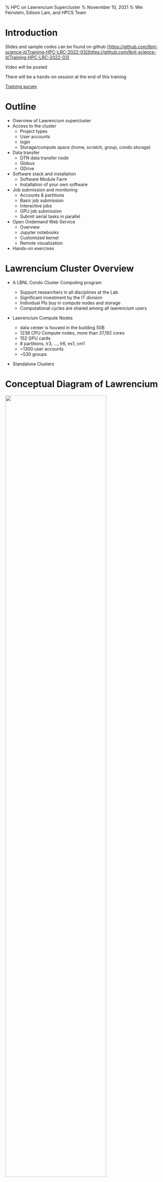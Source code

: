 % HPC on Lawrencium Supercluster
% Novermber 10, 2021
% Wei Feinstein, Edison Lam, and HPCS Team


# Introduction

Slides and sample codes can be found on github [https://github.com/lbnl-science-it/Training-HPC-LRC-2022-03](https://github.com/lbnl-science-it/Training-HPC-LRC-2022-03)

Video will be posted

There will be a hands-on session at the end of this training

[Training survey](https://docs.google.com/forms/d/e/1FAIpQLScX7D_OnHLVEqCJY1iGYQotfMMcxIX5SauF4c33ks08U3vhBw/viewform)
 

# Outline

- Overview of Lawrencium supercluster
- Access to the cluster
  - Project types 
  - User accounts
  - login 
  - Storage/compute space (home, scratch, group, condo storage)
- Data transfer 
  - DTN data transfer node
  - Globus
  - GDrive
- Software stack and installation 
  - Software Module Farm
  - Installation of your own software
- Job submission and monitoring
  - Accounts & partitions
  - Basic job submission
  - Interactive jobs
  - GPU job submission
  - Submit serial tasks in parallel
- Open Ondemand Web Service
  - Overview
  - Jupyter notebooks 
  - Customized kernel
  - Remote visualization  
- Hands-on exercises


# Lawrencium Cluster Overview

- A LBNL Condo Cluster Computing program
  - Support researchers in all disciplines at the Lab
  - Significant investment by the IT division
  - Individual PIs buy in compute nodes and storage
  - Computational cycles are shared among all lawrencium users

- Lawrencium Compute Nodes
  - data center is housed in the building 50B
  - 1238 CPU Compute nodes, more than 37,192 cores
  - 152 GPU cards 
  - 8 partitions, lr3, ..., lr6, es1, cm1
  - ~1300 user accounts
  - ~530 groups 

- Standalone Clusters


# Conceptual Diagram of Lawrencium

<left><img src="figures/lrc1.png" width="80%"></left>

[Detailed information of Lawrencium](https://it.lbl.gov/resource/hpc/supported-research-clusters/lawrencium/)


# Getting Access to Lawrencium

#### Three types of Project Accounts

- *Primary Investigator (PI) Computing Allowance (PCA) account*: free 300K SUs per year (pc_xxx)
- *Condo account*: PIs buy in compute nodes to be added to the general pool, in exchange for their own priority access and share the Lawrencium infrastructure (lr_xxx)
- *Recharge account*: pay as you go with minimal recharge rate ~ $0.01/SU (ac_xxx)
- Details about project accounts can be found [https://it.lbl.gov/resource/hpc/for-users/hpc-documentation/](https://it.lbl.gov/resource/hpc/for-users/hpc-documentation/)
- [Request Project Accounts](https://it.lbl.gov/resource/hpc/for-users/hpc-documentation/accounts/projects-accounts) 
- PIs can grant access researchers/students and external collaborators to their PCA/Condo/Recharge Projects

#### User Accounts
- PIs sponsor researchers/students and external collaborators for cluster accounts
- [User Account Request Form](https://it.lbl.gov/resource/hpc/for-users/hpc-documentation/accounts/user-accounts/)
- [User Agreement Form](https://it.lbl.gov/resource/hpc/for-users/hpc-documentation/accounts/user-accounts/)


# Login to Lawrencium Cluster

- Linux: Terminal (command-line) session. 
- Mac: Terminal (see Applications -> Utilities -> Terminal). 
- Windows: PowerShell, or [PuTTY](https://www.chiark.greenend.org.uk/~sgtatham/putty/latest.html).
- One-time passwords (OTPs): set up your smartphone or tablet with Google Authenticator with [Instructions here](https://it.lbl.gov/resource/hpc/for-users/hpc-documentation/connecting/multi-factor-authentication) 
- Login:
```
ssh $USER@lrc-login.lbl.gov
password:
```
- Password: your 4-digit PIN followed by the one-time password from which your Google Authenticator app generates on your phone/tablet.

- **DO NOT run jobs on login nodes!!**


# User Space
 
- Home: `/global/home/users/$USER/` 20GB per user, data is backed up
- Global scratch: `/global/scratch/$USER/`, shared, no backup, where to launch jobs
- Shared group project space
   - /global/home/groups-sw/  200GB backup
   - /global/home/group/ 400GB no backup
- Condo storage: 
  - `e.g. /clusterfs/etna/ or /global/scratch/projects/xxx`


# Data Transfer 

#### lrc-xfer.lbl.gov: Data Transfer Node (DTN)
- On Linux: scp/rsync
```
# Transfer data from a local machine to Lawrencium
scp file-xxx $USER@lrc-xfer.lbl.gov:/global/home/users/$USER
scp -r dir-xxx $USER@lrc-xfer.lbl.gov:/global/scratch/$USER

# Transfer from Lawrencium to a local machine
scp $USER@lrc-xfer.lbl.gov:/global/scratch/$USER/file-xxx ~/Desktop

# Transfer from Lawrencium to Another Institute
ssh $USER@lrc-xfer.lbl.gov   # DTN
scp -r $USER@lrc-xfer.lbl.gov:/file-on-lawrencium $USER@other-institute:/destination/path/$USER

rsync: a better data transfer tool as a backup tool
rsync -avpz file-at-local $USER@lrc-xfer.lbl.gov:/global/home/user/$USER
```
- On Window
  - [WinSCP](https://winscp.net/eng/index.php): SFTP client and FTP client for Microsoft Windows
  - [FileZella](https://filezilla-project.org/): multi-platform program via SFTP

# Data Transfer with Globus

- Globus lets you transfer and share data on your storage systems with collaborators 
- Fast data transfer, refer to [instructions](https://it.lbl.gov/resource/hpc/for-users/hpc-documentation/data-movement-and-storage/globus/)
- Berkeley Lab users can use Globus to transfer files in/out of their LBNL Google drive. Details about Google drive via Globus is [here](https://commons.lbl.gov/display/itdivision/GDrive+Access+Via+Globus)
- Possible endpoints include: lbnl#lrc, your laptop/desktop, NERSC, among others.
- Transfer data to/from your laptop (endpoint setup)
   - Create an endpoint on your machine using Globus Connect Personal [https://www.globus.org/globus-connect-personal](https://www.globus.org/globus-connect-personal)
   - Run Globus Connect Pesonal on your local machine 

<left><img src="figures/globus.jpg" width="60%"></left>


# Software Module Farm 

- Software stack, commonly used compiler, software tools provided to all cluster users
- Installed and maintained on a centralized storage device and mounted as read-only NFS file system
   - Compilers: e.g. intel, gcc, MPI compilers, Python
   - Tools: e.g.matlab, singularity, cuda
   - Applications: e.g. machine learning, QChem, MD, cp2k
   - Libraries: e.g. fftw, lapack

```
[@n0000.scs00 ~]$ module avail
---- /global/software/sl-7.x86_64/modfiles/langs ----
gcc/6.3.0  intel/2016.4.072  python/2.7 python/3.5 cuda/9.0 julia/0.5.0 ...

---- /global/software/sl-7.x86_64/modfiles/tools ----
cmake/3.7.2  gnuplot/5.0.5  octave/4.2.0 matlab/r2017b(default)  ...

---- /global/software/sl-7.x86_64/modfiles/apps ----
bio/blast/2.6.0 math/octave/current ml/tensorflow/2.5.0-py37 ... 
...
```

# Environment Modules

- Manage users’ software environment dynamically 
- Properly set up PATH, LD_LIBRARY_PATH…
- Avoid clashes between incompatible software versions

```  
module purge: clear user’s work environment
module available: check available software packages
module load xxx*: load a package
module list: check currently loaded software 
```
- Modules are arranged in a hierarchical fashion, some of the modules become available only after the parent module(s) are loaded 
- e.g., MKL, FFT, and HDF5/NetCDF software is nested within the gcc module
- Example: load an OpenMPI package
```
module available openmpi mkl
module load intel/2016.4.072
module av openmpi
module load mkl/2016.4.072 openmpi/3.0.1-intel
```
- [More Environment Modules Information](https://it.lbl.gov/resource/hpc/for-users/hpc-documentation/software-module-farm/)
- Users are allowed to install software in their home or group space
- Users don't have admin rights, but most software can be installed 
` --prefix=/dir/to/your/path`


# Install Python Packages

- Python modules: abundantly available but cannot be installed in the default location without admin rights.
- `pip install --user package_name`
- `export PYTHONPATH`
```
[wfeinstein@n0000 ~]$ module available python
--------------------- /global/software/sl-7.x86_64/modfiles/langs -----------------------------------
python/2.7          python/3.5          python/3.6(default) python/3.7          python/3.7.6        python/3.8.2-dll
[wfeinstein@n0000 ~]$ module load python/3.7

[wfeinstein@n0000 ~]$ python3 -m site --user-site
/global/home/users/wfeinstein/.local/lib/python3.7/site-packages

[wfeinstein@n0000 ~]$ pip install --user ml-python
...
Successfully built ml-python
Installing collected packages: ml-python
Successfully installed ml-python-2.2

[wfeinstein@n0000 ~]$ export PYTHONPATH=~/.local/lib/python3.7/site-packages:$PYTHONPATH
```
- pip install: `--install-option="--prefix=$HOME/.local" package_name`
- Install from source code: `python setup.py install –home=/home/user/package_dir`
- Creat a virtual environmemt: `python -m venv my_env`
- Isolated Python environment


# SLURM: Resource Manager & Job Scheduler

### Overview

SLURM is the resource manager and job scheduler to managing all the jobs on the cluster

Why is this necessary? 

- Prevent users' jobs running on the same nodes. 
- Allow everyone to fairly share Lawrencium resources.

Basic workflow:

  - login to Lawrencium; you'll end up on one of the login nodes in your home directory
  - cd to the directory from which you want to submit the job (scratch)
  - submit the job using sbatch (or an interactive job using srun, discussed later)
  - SLURM assign compute node(s) to your jobs
  - your jobs will run on a compute node, not the login node 


# Slurm-Related Environment Variables

- Slurm provides global variables
- Can be used in your job submission scripts to adapt the resources being requested in order to avoid hard-code
- Examples of Slurm variables

  - SLURM_WORKDIR
  - SLURM_NTASKS
  - SLURM_CPUS_PER_TASK
  - SLURM_CPUS_ON_NODE
  - SLURM_NODELIST
  - SLURM_NNODES


# Accounts, Partitions, Quality of Service (QOS)

Check slurm association, such as qos, account, partition, the information is required when submitting a job

```
sacctmgr show association user=wfeinstein -p

Cluster|Account|User|Partition|Share|Priority|GrpJobs|GrpTRES|GrpSubmit|GrpWall|GrpTRESMins|MaxJobs|MaxTRES|MaxTRESPerNode|MaxSubmit|MaxWall|MaxTRESMins|QOS|Def QOS|GrpTRESRunMins|
perceus-00|pc_scs|wfeinstein|lr6|1||||||||||||lr_debug,lr_lowprio,lr_normal|||
perceus-00|ac_test|wfeinstein|lr5|1||||||||||||lr_debug,lr_lowprio,lr_normal|||
perceus-00|pc_test|wfeinstein|lr4|1||||||||||||lr_debug,lr_lowprio,lr_normal|||
perceus-00|pc_test|wfeinstein|lr_bigmem|1||||||||||||lr_debug,lr_lowprio,lr_normal|||
perceus-00|lr_test|wfeinstein|lr3|1||||||||||||condo_test|||
perceus-00|scs|wfeinstein|es1|1||||||||||||es_debug,es_lowprio,es_normal|||
...
```
Lawrencium Cluster Info Click [Here](https://sites.google.com/a/lbl.gov/high-performance-computing-services-group/lbnl-supercluster/lawrencium)


# Job Submission
### Submit an Interactive Job

Typically used for code debugging, testing, monitoring

- srun: add your resource request to the queue. 
- When the allocation starts, a new bash session will start up on one of the granted nodes

- `srun --account=ac_xxx --nodes=1 --partition=lr5 --qos=lr_normal --time=1:0:0 --pty bash`
- `srun -A ac_xxx -N 1 -p lr5 -q lr_normal -t 1:0:0 --pty bash`
```
[wfeinstein@n0003 ~]$ srun --account=scs --nodes=1 --partition=lr6 --time=1:0:0 --qos=lr_normal --pty bash
srun: Granted job allocation 28755918
srun: Waiting for resource configuration
srun: Nodes n0101.lr6 are ready for job
[wfeinstein@n0101 ~]$ squeue -u wfeinstein
             JOBID PARTITION     NAME     USER ST       TIME  NODES NODELIST(REASON)
          28755918       lr6     bash wfeinste  R       0:14      1 n0101.lr6
```
Once you are on the assigned compute node, start application/commands directly

- salloc: similarly to *srun --pty bash*. 
- a new bash session will start up on the login node


# Node Features 

Compute nodes may have different hardware within a SLURM partition, e.g. LR6

- lr6_sky: Intel Skylak
- lr6_cas: Intel Cascade Lake
- lr6_cas,lr6_m192: lr6_cas + 192GB RAM
- lr6_sky,lr6_m192: lr6_sky + 192GB RAM   

- When a specific type of node is requsted, wait time typically is longer
- Slurm flag: --constrain 
```
[wfeinstein@n0000 ~]$ srun --account=scs --nodes=1 --partition=lr6 --time=1:0:0 --qos=lr_normal --constrain=lr6_sky --pty bash

[wfeinstein@n0081 ~]$ free -h
              total        used        free      shared  buff/cache   available
Mem:            93G        2.2G         83G        3.1G        7.4G         87G
Swap:          8.0G          0B        8.0G
[wfeinstein@n0081 ~]$ exit
exit
[wfeinstein@n0000 ~]$ srun --account=scs --nodes=1 --partition=lr6 --time=1:0:0 --qos=lr_normal --constrain=lr6_sky,lr6_m192 --pty bash
[wfeinstein@n0023 ~]$ free -h
              total        used        free      shared  buff/cache   available
Mem:           187G        2.6G        172G        1.7G         12G        182G
Swap:          8.0G        1.5G        6.5G
```
- Node Features Can Be Found [Here](https://it.lbl.gov/resource/hpc/supported-research-clusters/lawrencium/)


# Memory Specification 

- Most Lawrencium partitions are exclusive: a compute node allows only one user
- Some condo accounts or partitions, such as ES1 (GPUs), each compute node can be shared by multiple users   

- Slurm flag: --mem (MB) is required when using a shared partition:
- e.g. a compute node with 96GB RAM, 40 core node: 2300 RAM/core
  - `--ntask=1 --mem=2300` (request one core)
  - `--ntask=2 --mem=4600` (request 2 cores) 

- LR6 partition lr_bigmem: two large memory nodes (1.5TB)
- Slurm flag: --partition=lr_bigmem


# Submit a Batch Job

- Get help with the complete command options
`sbatch --help`
- sbatch: submit a job to the batch queue system
`sbatch myjob.sh`

```
#!/bin/bash -l

# Job name:
#SBATCH --job-name=mytest
#
# Partition:
#SBATCH --partition=lr6
#
# Account:
#SBATCH --account=pc_test
#
# qos:
#SBATCH --qos=lr_normal
#
# Wall clock time:
#SBATCH --time=1:00:00
#
# Node count
#SBATCH --nodes=1
#
# Node feature
#SBATCH --constrain=lr6_cas
#
#SBATCH --mail-user=xxx@lbl.gov
# email type
##SBATCH --mail-type=BEGIN/END/FAIL
#SBATCH --mail-type=ALL

# cd to your work directory
cd /your/dir

## Commands to run
module load python/3.7
python my.py >& mypy.out 
````


# Submit Jobs to ES1 GPU Partition
#### Interactive GPU Jobs

- `--gres=gpu:type:GPU#`
- `--ntasks=CPU_CORE#`
- ratio CPU_CORE#:GPU# = 2:1

```
srun -A your_acct -N 1 -p es1 --gres=gpu:1 --ntasks=2 -q es_normal –t 0:30:0 --pty bash

[wfeinstein@n0000 ~]$ srun -A scs -N 1 -p es1 --gres=gpu:1 --ntasks=2 -q es_normal -t 0:30:0 --pty bash
[wfeinstein@n0019 ~]$ nvidia-smi
Sat Feb  6 10:13:25 2021       
+-----------------------------------------------------------------------------+
| NVIDIA-SMI 440.44       Driver Version: 440.44       CUDA Version: 10.2     |
|-------------------------------+----------------------+----------------------+
| GPU  Name        Persistence-M| Bus-Id        Disp.A | Volatile Uncorr. ECC |
| Fan  Temp  Perf  Pwr:Usage/Cap|         Memory-Usage | GPU-Util  Compute M. |
|===============================+======================+======================|
|   0  Tesla V100-SXM2...  Off  | 00000000:62:00.0 Off |                    0 |
| N/A   45C    P0    53W / 300W |      0MiB / 16160MiB |      0%      Default |
+-------------------------------+----------------------+----------------------+
|   1  Tesla V100-SXM2...  Off  | 00000000:89:00.0 Off |                    0 |
| N/A   45C    P0    55W / 300W |      0MiB / 16160MiB |      0%      Default |
+-------------------------------+----------------------+----------------------+
                                                                               
+-----------------------------------------------------------------------------+
| Processes:                                                       GPU Memory |
|  GPU       PID   Type   Process name                             Usage      |
|=============================================================================|
|  No running processes found                                                 |
+-----------------------------------------------------------------------------+
```

- Specify GPU type
  - GTX1080TI: --gres=gpu:GTX1080TI:1 (decommissioned)
  - GRTX2080TI: --gres=gpu:GRTX2080TI:1
  - V00: --gres=gpu:V100:1 
  - A40: (6 2U A40 coming up)

```
[wfeinstein@n0000 ~]$ srun -A scs -N 1 -p es1 --gres=gpu:V100:2 --ntasks=4 -q es_normal -t 0:30:0 --pty bash

[wfeinstein@n0016 ~]$ nvidia-smi -L
GPU 0: Tesla V100-SXM2-16GB (UUID: GPU-7979861e-e0ad-000f-95fb-371e34593991)
GPU 1: Tesla V100-SXM2-16GB (UUID: GPU-50d24ac9-9eea-f96b-cc8b-db849f9c9427)

[wfeinstein@n0016 ~]$ echo $CUDA_VISIBLE_DEVICES
0,1
```

# Submit A GPU Batch Job 

Job Submission Script Example 

```
#!/bin/bash -l

#SBATCH --job-name=mytest
#SBATCH --partition=es1         ## es1 GPU partition
#SBATCH --account=pc_test
#SBATCH --qos=es_normal         ## qos of es1
#SBATCH --time=1:00:00
#SBATCH --nodes=1
#SBATCH --gres=gpu:V100:2       ## GPUs
#SBATCH --ntasks=4              ## CPU cores
#
cd /your/dir

## Commands to run
module load python/3.7
python my.py >& mypy.out 
````


# Submit A MPI Job

When use multiple nodes, you need to carefully specify the resources. The key flags for use in your job script are:

- --nodes (or -N): number of nodes 
- --ntasks-per-node: number of tasks (i.e., processes) to run on each node, especially useful when your job uses large memory, < Max Core# on a node 
- --cpus-per-task (or -c): number of CPUs to be used for each task
- --ntasks (or -n): total number of tasks and let the scheduler determine how many nodes and tasks per node are needed. 
- In general --cpus-per-task will be 1 except when running threaded code.

```
#!/bin/bash -l

#SBATCH --job-name=myMPI
#SBATCH --partition=lr6
#SBATCH --account=scs
#SBATCH --qos=lr_normal
#SBATCH --time=2:00:00
#SBATCH --nodes=2                ## Nodes count
##SBATCH --ntasks=80             ## Number of total MPI tasks to launch (example):  
##SBATCH --ntasks-per-node=20    ## important with large memory requirement

cd /your/dir

## Commands to run
module load intel/2016.4.072 openmpi/3.0.1-intel
mpirun -np 80 ./my_mpi_exe        ## Launch your MPI application
````


# Submit Serial Tasks in Parallel (GNU Parallel) 

GNU Parallel is a shell tool for executing jobs in parallel on one or multiple computers. 

- A job can be a single core serial task, multi-core or MPI application. 
- A job can also be a command that reads from a pipe. 
- Typical input:
  - bash script for a single task
  - a list of tasks with parameters 


# Example Using GNU Parallel

Bioinformatics tool *blastp* to compare 200 target protein sequences against sequence DB
 
Serial bash script: **run-blast.sh**
```
#!/bin/bash
module load  bio/blast/2.6.0
blastp -query $1 -db ../blast/db/img_v400_PROT.00 -out $2  -outfmt 7 -max_target_seqs 10 -num_threads 1
```
**task.lst**: each line provides one parameter to one task:
```
[user@n0002 ]$ cat task.lst    
 ../blast/data/protein1.faa
 ../blast/data/protein2.faa
 ...
 ../blast/data/protein200.faa
```
Instead submit single core-jobs 200 times, which potentially need 200 nodes, GNU parallel sends single-core jobs in parallel using all the cores available, e.g. 2 compute nodes 32*2=64 parallel tasks. Once a CPU core becomes available, another job will be sent to this resource.   
```
module load parallel/20200222
JOBS_PER_NODE=32
parallel --jobs $JOBS_PER_NODE --slf hostfile --wd $WDIR --joblog task.log --resume --progress \
                -a task.lst sh run-blast.sh {} output/{/.}.blst 
```
Detailed information of how to submit serial tasks in parallel with [GNU Parallel](https://it.lbl.gov/resource/hpc/for-users/hpc-documentation/running-jobs/gnu-parallel/)


# Monitoring Jobs

- sinfo: check node status of a partition (idle, allocated, drain, down) 
```
[wfeinstein@n0000 ~]$ sinfo –r –p lr5
PARTITION AVAIL  TIMELIMIT  NODES  STATE NODELIST 
lr5          up   infinite      3 drain* n0004.lr5,n0032.lr5,n0169.lr5 
lr5          up   infinite     14   down n0048.lr5,n0050.lr5 
lr5          up   infinite     58  alloc n0000.lr5,n0001.lr5,n0002.lr5,n0003.lr5,n0006.lr5,n0009.lr5
lr5          up   infinite    115   idle n0005.lr5,n0007.lr5,n0008.lr5
...
```
- squeue: check job status in the batch queuing system (R or PD)
```
squeue –u $USER
             JOBID PARTITION     NAME     USER ST       TIME  NODES NODELIST(REASON) 
          28757187       lr6     bash wfeinste  R       0:09      1 n0215.lr6 
          28757723       es1     bash wfeinste  R       0:16      1 n0002.es1 
          28759191       lr6     bash wfeinste PD       0:00    120 (QOSMaxNodePerJobLimit)
```
- sacct: check job information or history

```
[wfeinstein@n0002 ~]$ sacct -j 28757723
       JobID    JobName  Partition    Account  AllocCPUS      State ExitCode 
------------ ---------- ---------- ---------- ---------- ---------- -------- 
28757723           bash        es1        scs          2    RUNNING      0:0 

[wfeinstein@n0002 ~]$ sacct -X -o 'jobid,user,partition,nodelist,stat'
       JobID      User  Partition        NodeList      State 
------------ --------- ---------- --------------- ---------- 
28755594     wfeinste+        lr5       n0192.lr5  COMPLETED 
28755597     wfeinste+        lr6       n0101.lr6  COMPLETED 
28755598     wfeinste+        lr5       n0192.lr5  COMPLETED 
28755604     wfeinste+ csd_lr6_s+       n0144.lr6  COMPLETED 
28755693     wfeinste+        lr6       n0101.lr6 CANCELLED+ 
....
28757187     wfeinste+        lr6       n0215.lr6  COMPLETED 
28757386     wfeinste+        es1       n0019.es1     FAILED 
28757389     wfeinste+        es1       n0002.es1    TIMEOUT 
28757723     wfeinste+        es1       n0002.es1    RUNNING 
```
- `wwall -j <JOB_ID>`: check resouce utilization of an active job from a login node
```
[wfeinstein@n0000 ~]$ wwall -j 28757187
--------------------------------------------------------------------------------
Total CPU utilization: 0%                          
          Total Nodes: 1         
               Living: 1                           Warewulf
          Unavailable: 0                      Cluster Statistics
             Disabled: 0                 http://warewulf.lbl.gov/
                Error: 0         
                 Dead: 0         
--------------------------------------------------------------------------------
 Node      Cluster        CPU       Memory (MB)      Swap (MB)      Current
 Name       Name       [util/num] [% used/total]   [% used/total]   Status
n0215.lr6               0%   (40) % 3473/192058    % 1655/8191      READY
```

- `scancel <jobID>` : scancel a job 

More Information of [Slurm Usage](https://it.lbl.gov/resource/hpc/for-users/hpc-documentation/running-jobs/)


# Open OnDemand 

- Single web point of entry to the Lawrencium Supercluster
- Allow access to Lawrencium compute resources  					
  - File browser: file editing, data transfer
  - Shell command line access - terminal
- Monitor jobs
- Interactive applications: Jupyter notebooks, MatLab, RStudio...
- Jupyter server  
   - Interactive mode: debugging code, light-weight visulization with 4 CPU nodes and 1 GPU node
   - Compute mode: Access to all Lawrencium partitions via submitting batch jobs
- Sever: [https://lrc-ondemand.lbl.gov/](https://lrc-ondemand.lbl.gov/)
  - Intel Xeon Gold processor with 32 cores, 96 GB RAM


# Open Ondemand 

<left><img src="figures/ood.png" width="70%"></left>


# Jupyter Notebook

- Create user kernels
```  
python -m venv --system-site-packages ./mykernel
source ./mykernel/bin/activate
python -m ipykernel install --user --name=mykernel
```
```
[wfeinstein@n0000 ~]$ module load python/3.7
[wfeinstein@n0000 ~]$ module list
Currently Loaded Modulefiles:
  1) emacs/25.1   2) python/3.7
[wfeinstein@n0000 ~]$ python -m venv --system-site-packages ./mykernel
[wfeinstein@n0000 ~]$ source ./mykernel/bin/activate
(mykernel) [wfeinstein@n0000 ~]$ python -m ipykernel install --user --name=mykernel
Installed kernelspec mykernel in /global/home/users/wfeinstein/.local/share/jupyter/kernels/mykernel
(mykernel) [wfeinstein@n0000 ~]$    

# Now you should be able to choose the virtual environment "mykernel" as a kernel in Jupyter
```

# One-Minute Demo Launching Jupyter Notebooks 

[https://lrc-ondemand.lbl.gov/](https://lrc-ondemand.lbl.gov/)


# Remote Visulization 

- Allow users to run a real desktop within the cluster environment 
- Allow applications with a GUI, commercial applications, debugger or visualization applications to render results. 

  - Remote Desktop launched within Open OnDemand - **coming up, stay tuned**
  
  - viz node lrc-viz.lbl.gov
  - RealVNC is provided as the remote desktop service with local VNC Viewer  
  - Start VNC service on viz node lrc-viz.lbl.gov
  - Connect to the VNC server with VNC Viewer locally
  - Start applications: Firefox, Jupyter notebooks, paraview ...


# Getting help

- Virtual Office Hours:
    - Time: 10:30am - noon (Wednesdays)
    - Online [Request](https://docs.google.com/forms/d/e/1FAIpQLScBbNcr0CbhWs8oyrQ0pKLmLObQMFmYseHtrvyLfOAoIInyVA/viewform)
- Sending us tickets at hpcshelp@lbl.gov
- More information, documents, tips of how to use LBNL Supercluster [http://scs.lbl.gov/](http://scs.lbl.gov)
- New Science IT website will be launched Nov 15th, 2021
- Please fill out [Training Survey](https://docs.google.com/forms/d/e/1FAIpQLScX7D_OnHLVEqCJY1iGYQotfMMcxIX5SauF4c33ks08U3vhBw/viewform)


# Hands-on Exercise

1) Login and data transfer
2) Set up work environment using module commands
3) Edit files
4) Submit jobs
5) Monitor jobs

# Login and Data Transfer

Objective: transfer data to/from LRC 

1) Download test data [here]( data.sample) 

2) Open two linux terminals on Mac or Window via Putty 

3) Transfer local data.sample to LRC on terminal 1 
```
scp -r data.sample $USER@lrc-xfer.lbl.gov:/global/home/users/$USER 
scp -r data.sample $USER@lrc-xfer.lbl.gov:~
``` 
4) On terminal 2, login to LRC
``` 
ssh $USER@lrc-login.lbl.gov 
pwd 
cat data.sample
cp data.sample data.bak
``` 
5) Transfer data from LRC DTN to your local machine on terminal 1
```
scp -r $USER@lrc-xfer.lbl.gov:/global/home/users/$USER/data.bak .
ls data.*
```


# Module Commands

- Display software packages on LRC
` module available`
- Check modules in your env
` module list`
- Clear your env
` module purge`
- Load a module
```
 module available openmpi mkl
 module load intel/2016.4.072
 module list
 module av openmpi mkl
 module load mkl/2016.4.072 openmpi/3.0.1-intel
```

# Editing files

Linux editor: vim and emacs installed. Just start the editor from a login node.
```
## To use vim
vim myfile.txt
## To use emacs
emacs myfile.txt
```


# Job Submission

- Check your account slurm association
```
sacctmgr show association -p user=$USER

Cluster|Account|User|Partition|Share|Priority|GrpJobs|GrpTRES|GrpSubmit|GrpWall|GrpTRESMins|MaxJobs|MaxTRES|MaxTRESPerNode|MaxSubmit|MaxWall|MaxTRESMins|QOS|Def QOS|GrpTRESRunMins|
perceus-00|scs|wfeinstein|lr6|1|||||||||||||lr6_lowprio,lr_debug,lr_normal|||
perceus-00|scs|wfeinstein|es1|1|||||||||||||es_debug,es_lowprio,es_normal|||

```

### Request an interactive node

Note: Use your account, partition, qos

srun --account=ac_xxx --nodes=1 --partition=xxx --time=1:0:0 --qos=xxx --pty bash


# Submit a batch job

Download a sample [job submission script](my_submit.sh) and [python sample](my.py)

Note: Use your account, partition, qos
```
#!/bin/bash -l

# Job name:
#SBATCH --job-name=mytest
#
# Partition:
#SBATCH --partition=lr6
#
# Account:
#SBATCH --account=your_account
#
# qos:
#SBATCH --qos=lr_normal
#
# Wall clock time:
#SBATCH --time=1:00:00
#
# Node count
#SBATCH --nodes=1
#
# Node feature
##SBATCH --constrain=lr6_cas
#
# cd to your work directory
cd /global/scratch/$USER

## Commands to run
module load python/3.7
python my.py >& mypy.out 
````

# Monitor jobs

`squeue -u $USER`

`sacct -j <JOBID>`

`wwall -j <JOBID>`

